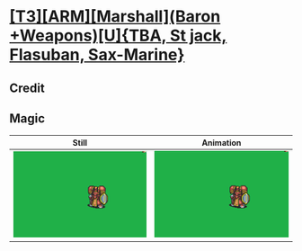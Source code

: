 # [\[T3\]\[ARM\]\[Marshall\]\(Baron +Weapons\)\[U\]{TBA, St jack, Flasuban, Sax-Marine}](../)

## Credit


	
## Magic

| Still | Animation |
| :---: | :-------: |
| ![Magic still](./Magic_000.png) | ![Magic animation](./Magic.gif) |
